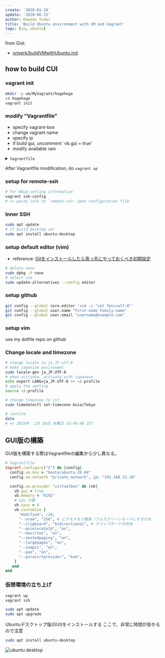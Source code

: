 ```yaml
---
create: '2020-01-28'
update: '2020-06-25'
author: Kawano Yudai
title: 'Build Ubuntu environment with VM and Vagrant'
tags: [vm, ubuntu]
---
```


from Gist: 
- [ oriverk/buildVMwithUbuntu.md](https://gist.github.com/oriverk/34a82751aa11ea19d5b74a0a442cfa2f)

## how to build CUI
### vagrant init
```sh
mkdir -p vm/MyVagrant/hogehoge
cd hogehoge
vagrant init
```

### modify "Vagrantfile"
- specify vagrant-box
- change vagrant name
- specify ip
- if build gui, uncomment `vb.gui = true'
- modify available ram

<details><summary><code>Vagrantfile</code></summary><div>

```rb
# -*- mode: ruby -*-
# vi: set ft=ruby :

# All Vagrant configuration is done below. The "2" in Vagrant.configure
# configures the configuration version (we support older styles for
# backwards compatibility). Please don't change it unless you know what
# you're doing.
Vagrant.configure("2") do |config|
  # The most common configuration options are documented and commented below.
  # For a complete reference, please see the online documentation at
  # https://docs.vagrantup.com.

  # Every Vagrant development environment requires a box. You can search for
  # boxes at https://vagrantcloud.com/search.
  config.vm.box = "bento/ubuntu-20.04"
  
  # vagrant name
  config.vm.define "hogehoge"

  # Disable automatic box update checking. If you disable this, then
  # boxes will only be checked for updates when the user runs
  # `vagrant box outdated`. This is not recommended.
  # config.vm.box_check_update = false

  # Create a forwarded port mapping which allows access to a specific port
  # within the machine from a port on the host machine. In the example below,
  # accessing "localhost:8080" will access port 80 on the guest machine.
  # NOTE: This will enable public access to the opened port
  # config.vm.network "forwarded_port", guest: 80, host: 8080

  # Create a forwarded port mapping which allows access to a specific port
  # within the machine from a port on the host machine and only allow access
  # via 127.0.0.1 to disable public access
  # config.vm.network "forwarded_port", guest: 80, host: 8080, host_ip: "127.0.0.1"

  # Create a private network, which allows host-only access to the machine
  # using a specific IP.
    config.vm.network "private_network", ip: "192.168.33.10"

  # Create a public network, which generally matched to bridged network.
  # Bridged networks make the machine appear as another physical device on
  # your network.
  # config.vm.network "public_network"

  # Share an additional folder to the guest VM. The first argument is
  # the path on the host to the actual folder. The second argument is
  # the path on the guest to mount the folder. And the optional third
  # argument is a set of non-required options.
  # config.vm.synced_folder "../data", "/vagrant_data"

  # Provider-specific configuration so you can fine-tune various
  # backing providers for Vagrant. These expose provider-specific options.
  # Example for VirtualBox:
  #
   config.vm.provider "virtualbox" do |vb|
  #   # Display the VirtualBox GUI when booting the machine
  #   vb.gui = true
  #
  #   # Customize the amount of memory on the VM:
    vb.memory = "8192"
    end
  #
  # View the documentation for the provider you are using for more
  # information on available options.

  # Enable provisioning with a shell script. Additional provisioners such as
  # Puppet, Chef, Ansible, Salt, and Docker are also available. Please see the
  # documentation for more information about their specific syntax and use.
  # config.vm.provision "shell", inline: <<-SHELL
  #   apt-get update
  #   apt-get install -y apache2
  # SHELL
end
```

</div></details>

After Vagrantfile modification, do `vagrant up`

### setup for remote-ssh
```sh
# for WSL@ setting information
vagrant ssh-config
# => paste info to `remote-ssh: open configuration file`
```

### Inner SSH
```sh
sudo apt update
# If build Desktop ver
sudo apt install ubuntu-desktop
```

### setup default editor (vim)
- reference: [Gitをインストールしたら真っ先にやっておくべき初期設定](https://qiita.com/wnoguchi/items/f7358a227dfe2640cce3)

```sh
# delete nano
sudo dpkg -P nano
# select vim
sudo update-alternatives --config editor
```

### setup github
```sh
git config --global core.editor 'vim -c "set fenc=utf-8"'
git config --global user.name "First-name Family-name"
git config --global user.email "username@example.com"
```

### setup vim
use my dotfile repo on github

### Change locale and timezone
```sh
# change locale to ja_JP.utf-8
# make japanize environmet
sudo locale-gen ja_JP.UTF-8
# when activate, activate with japanese
echo export LANG=ja_JP.UTF-8 >> ~/.profile
# apply the setting
source ~/.profile

# change timezone to jst
sudo timedatectl set-timezone Asia/Tokyo

# confirm
date
# => 2019年  1月 30日 水曜日 14:49:48 JST
```

## GUI版の構築
GUI版を構築する際はVagrantfileの編集から少し異なる。

```rb
# Vagrantfile
Vagrant.configure("2") do |config|
  config.vm.box = "bento/ubuntu-20.04"
  config.vm.network "private_network", ip: "192.168.33.10"

  config.vm.provider "virtualbox" do |vb|
    vb.gui = true
    vb.memory = "8192"
    # cpu の数
    vb.cpus = 4
    vb.customize [
      "modifyvm", :id,
      "--vram", "256", # ビデオメモリ確保（フルスクリーンモードにするため
      "--clipboard", "bidirectional", # クリップボードの共有
      "--accelerate3d", "on",
      "--hwvirtex", "on",
      "--nestedpaging", "on",
      "--largepages", "on",
      "--ioapic", "on",
      "--pae", "on",
      "--paravirtprovider", "kvm",
    ]
   end
end
```

### 仮想環境の立ち上げ

```sh
vagrant up
vagrant ssh

sudo apt update
sudo apt upgrade
```

Ubuntuデスクトップ版(GUI)をインストールする
ここで、非常に時間が掛かるので注意

```sh
sudo apt install ubuntu-desktop
```

<picture>
  <source srcSet="/assets/posts/202001/ubuntu1.webp" type="image/webp" />
  <img src="/assets/posts/202001/ubuntu1.jpg" alt="ubuntu desktop" />
</picture>
